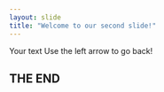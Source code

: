 ```yaml
---
layout: slide
title: "Welcome to our second slide!"
---
```

Your text
Use the left arrow to go back!


## THE END
